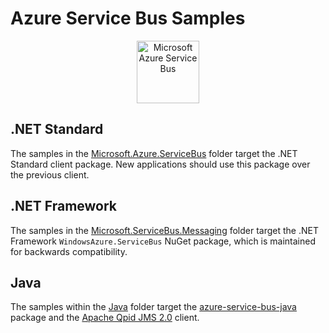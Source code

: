 # Azure Service Bus Samples

<p align="center">
  <img src="../service-bus.png" alt="Microsoft Azure Service Bus" width="100"/>
</p>

## .NET Standard

The samples in the
[Microsoft.Azure.ServiceBus](DotNet/Microsoft.Azure.ServiceBus) folder target
the .NET Standard client package. New applications should use this package over
the previous client. 

## .NET Framework

The samples in the
[Microsoft.ServiceBus.Messaging](DotNet/Microsoft.ServiceBus.Messaging) folder
target the .NET Framework `WindowsAzure.ServiceBus` NuGet package, which is
maintained for backwards compatibility.

## Java

The samples within the [Java](Java) folder target the
[azure-service-bus-java](https://github.com/Azure/azure-service-bus-java)
package and the [Apache Qpid JMS 2.0](https://qpid.apache.org/components/jms/)
client. 
